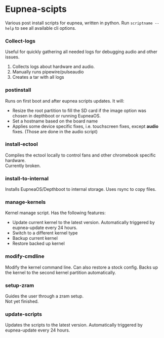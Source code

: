 # Eupnea-scipts

Various post install scripts for eupnea, written in python. Run `scriptname --help` to see all available cli options.

### Collect-logs

Useful for quickly gathering all needed logs for debugging audio and other issues.

1. Collects logs about hardware and audio.
2. Manually runs pipewire/pulseaudio
3. Creates a tar with all logs

### postinstall

Runs on first boot and after eupnea scripts updates. It will:

* Resize the root partition to fill the SD card if the image option was chosen in depthboot or running EupneaOS.
* Set a hostname based on the board name
* Applies some device specific fixes, i.e. touchscreen fixes, except **audio** fixes. (Those are done in the audio
  script)

### install-ectool

Compiles the ectool locally to control fans and other chromebook specific hardware.  
Currently broken.

### install-to-internal

Installs EupneaOS/Depthboot to internal storage. Uses rsync to copy files.

### manage-kernels

Kernel manage script. Has the following features:

* Update current kernel to the latest version. Automatically triggered by eupnea-update every 24 hours.
* Switch to a different kernel type
* Backup current kernel
* Restore backed up kernel

### modify-cmdline

Modify the kernel command line. Can also restore a stock config. Backs up the kernel to the second kernel partition
automatically.

### setup-zram

Guides the user through a zram setup.  
Not yet finished.

### update-scripts

Updates the scripts to the latest version. Automatically triggered by eupnea-update every 24 hours.